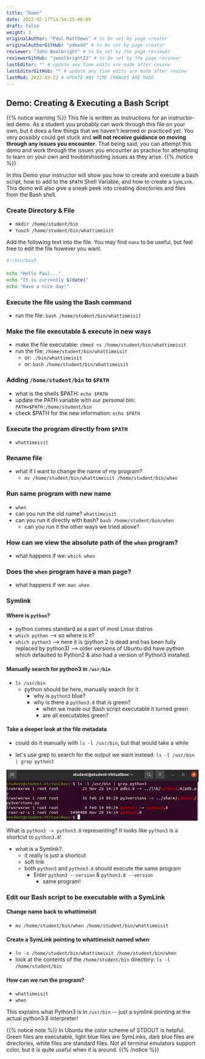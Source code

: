 ```yaml
---
title: "Demo"
date: 2022-02-17T14:54:25-06:00
draft: false
weight: 3
originalAuthor: "Paul Matthews" # to be set by page creator
originalAuthorGitHub: "pdmxdd" # to be set by page creator
reviewer: "John Woolbright" # to be set by the page reviewer
reviewerGitHub: "jwoolbright23" # to be set by the page reviewer
lastEditor: "" # update any time edits are made after review
lastEditorGitHub: "" # update any time edits are made after review
lastMod: 2022-03-22 # UPDATE ANY TIME CHANGES ARE MADE
---
```


## Demo: Creating & Executing a Bash Script

{{% notice warning %}}
This file is written as instructions for an instructor-led demo. As a student you probably can work through this file on your own, but it does a few things that we haven't learned or practiced yet. You very possibly could get stuck and **will not receive guidance on moving through any issues you encounter**. That being said, you can attempt this demo and work through the issues you encounter as practice for attempting to learn on your own and troubleshooting issues as they arise.
{{% /notice %}}

In this Demo your instructor will show you how to create and execute a bash script, how to add to the `$PATH` Shell Variable, and how to create a `SymLink`. This demo will also give a sneak peek into creating directories and files from the Bash shell.

### Create Directory & File

- `mkdir /home/student/bin`
- `touch /home/student/bin/whattimeisit`

Add the following text into the file. You may find `nano` to be useful, but feel free to edit the file however you want.

```bash
#!/bin/bash

echo "Hello Paul..."
echo "It is currently $(date)"
echo "Have a nice day!"
```

### Execute the file using the Bash command

- run the file: `bash /home/student/bin/whattimeisit`

### Make the file executable & execute in new ways

- make the file executable: `chmod +x /home/student/bin/whattimeisit`
- run the file: `/home/student/bin/whattimeisit`
  - or: `./bin/whattimeisit`
  - or: `bash /home/student/bin/whattimeisit`

### Adding `/home/student/bin` to `$PATH`

- what is the shells $PATH: `echo $PATH`
- update the PATH variable with our personal bin: `PATH=$PATH:/home/student/bin`
- check $PATH for the new information: `echo $PATH`

### Execute the program directly from `$PATH`

- `whattimeisit`

### Rename file

- what if I want to change the name of my program?
  - `mv /home/student/bin/whattimeisit /home/student/bin/when`

### Run same program with new name

- `when`
- can you run the old name? `whattimeisit`
- can you run it directly with bash? `bash /home/student/bin/when`
  - can you run it the other ways we tried above?

### How can we view the absolute path of the `when` program?

- what happens if we: `which when`

### Does the `when` program have a man page?

- what happens if we: `man when`

### Symlink

#### Where is `python`?

- python comes standard as a part of most Linux distros
- `which python` --> so where is it?
- `which python3` --> here it is (python 2 is dead and has been fully replaced by python3) --> older versions of Ubuntu did have python which defaulted to Python2 & also had a version of Python3 installed.

#### Manually search for python3 in `/usr/bin`

- `ls /usr/bin`
  - python should be here, manually search for it
    - why is `python3` blue?
    - why is there a `python3.8` that is green?
      - when we made our Bash script executable it turned green
      - are all executables green?

#### Take a deeper look at the file metadata

- could do it manually with `ls -l /usr/bin`, but that would take a while

- let's use grep to search for the output we want instead: `ls -l /usr/bin | grep python3`

![ls -l /usr/bin | grep python3](pictures/ls-l-grep-python3.png?classes=border)

What is `python3 -> python3.8` representing? It looks like `python3` is a shortcut to `python3.8`!

- what is a Symlink?
  - it really is just a shortcut
  - soft link
  - both `python3` and `python3.8` should execute the same program
    - Enter `python3 --version` & `python3.8 --version`
      - same program! 

### Edit our Bash script to be executable with a SymLink

#### Change name back to whattimeisit

- `mv /home/student/bin/when /home/student/bin/whattimeisit`

#### Create a SymLink pointing to whattimeisit named when

- `ln -s /home/student/bin/whattimeisit /home/student/bin/when`
- look at the contents of the `/home/student/bin` directory: `ls -l /home/student/bin`

#### How can we run the program?

- `whattimeisit`
- `when`

This explains what Python3 is in `/usr/bin` -- just a symlink pointing at the actual python3.8 interpreter!


{{% notice note %}}
In Ubuntu the color scheme of STDOUT is helpful. Green files are executable, light blue files are SymLinks, dark blue files are directories, white files are standard files. Not all terminal emulators support color, but it is quite useful when it is around.
{{% /notice %}}